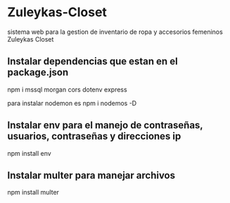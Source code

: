 # Zuleykas-Closet
sistema web para la gestion de inventario de ropa y accesorios femeninos Zuleykas Closet

## Instalar dependencias que estan en el package.json
npm i mssql morgan cors dotenv express

para instalar nodemon es npm i nodemos -D

## Instalar env para el manejo de contraseñas, usuarios, contraseñas y direcciones ip
npm install env

## Instalar multer para manejar archivos
npm install multer
